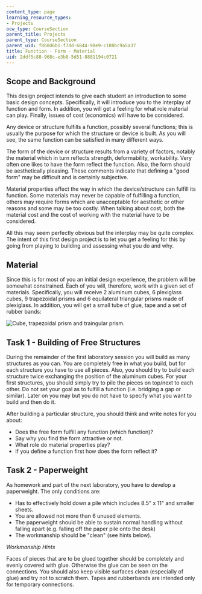 ```yaml
---
content_type: page
learning_resource_types:
- Projects
ocw_type: CourseSection
parent_title: Projects
parent_type: CourseSection
parent_uid: f8b0d6b1-f7dd-6844-98e9-c108bc9a5a37
title: Function - Form - Material
uid: 2ddf5c88-968c-e3b8-5d51-8881194c0721
---
```


Scope and Background
--------------------

This design project intends to give each student an introduction to some basic design concepts. Specifically, it will introduce you to the interplay of function and form. In addition, you will get a feeling for what role material can play. Finally, issues of cost (economics) will have to be considered.

Any device or structure fulfills a function, possibly several functions; this is usually the purpose for which the structure or device is built. As you will see, the same function can be satisfied in many different ways.

The form of the device or structure results from a variety of factors, notably the material which in turn reflects strength, deformability, workability. Very often one likes to have the form reflect the function. Also, the form should be aesthetically pleasing. These comments indicate that defining a "good form" may be difficult and is certainly subjective.

Material properties affect the way in which the device/structure can fulfill its function. Some materials may never be capable of fulfilling a function, others may require forms which are unacceptable for aesthetic or other reasons and some may be too costly. When talking about cost, both the material cost and the cost of working with the material have to be considered.

All this may seem perfectly obvious but the interplay may be quite complex. The intent of this first design project is to let you get a feeling for this by going from playing to building and assessing what you do and why.

Material
--------

Since this is for most of you an initial design experience, the problem will be somewhat constrained. Each of you will, therefore, work with a given set of materials. Specifically, you will receive 2 aluminum cubes, 6 plexiglass cubes, 9 trapezoidal prisms and 6 equilateral triangular prisms made of plexiglass. In addition, you will get a small tube of glue, tape and a set of rubber bands:

![Cube, trapezoidal prism and traingular prism.](/courses/civil-and-environmental-engineering/1-012-introduction-to-civil-engineering-design-spring-2002/projects/paperweight1.jpg)

Task 1 - Building of Free Structures
------------------------------------

During the remainder of the first laboratory session you will build as many structures as you can. You are completely free in what you build, but for each structure you have to use all pieces. Also, you should try to build each structure twice exchanging the position of the aluminum cubes. For your first structures, you should simply try to pile the pieces on top/next to each other. Do not set your goal as to fulfill a function (i.e. bridging a gap or similar). Later on you may but you do not have to specify what you want to build and then do it.

After building a particular structure, you should think and write notes for you about:

*   Does the free form fulfill any function (which function)?
*   Say why you find the form attractive or not.
*   What role do material properties play?
*   If you define a function first how does the form reflect it?

Task 2 - Paperweight
--------------------

As homework and part of the next laboratory, you have to develop a paperweight. The only conditions are:

*   Has to effectively hold down a pile which includes 8.5" x 11" and smaller sheets.
*   You are allowed not more than 6 unused elements.
*   The paperweight should be able to sustain normal handling without falling apart (e.g. falling off the paper pile onto the desk)
*   The workmanship should be "clean" (see hints below).

_Workmanship Hints_

Faces of pieces that are to be glued together should be completely and evenly covered with glue. Otherwise the glue can be seen on the connections. You should also keep visible surfaces clean (especially of glue) and try not to scratch them. Tapes and rubberbands are intended only for temporary connections.